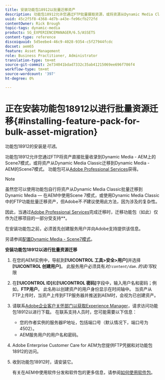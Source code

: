 ```yaml
---
title: 安装功能包18912以批量迁移资产
description: 功能包18912允许您通过FTP批量摄取资源，或将资源从Dynamic Media Classic迁移到AEM上的Dynamic Media。 此可选功能包可从Adobe支持获得。
uuid: 45c2f5f8-4368-4d7b-a43e-fe96cfb272fd
contentOwner: Rick Brough
topic-tags: dynamic-media
products: SG_EXPERIENCEMANAGER/6.5/ASSETS
content-type: reference
discoiquuid: 5d5eebe4-46c9-4028-9354-c5f27944fcdc
docset: aem65
feature: Asset Management
role: Business Practitioner, Administrator
translation-type: tm+mt
source-git-commit: 2e734041bdad7332c35ab41215069ee696f786f4
workflow-type: tm+mt
source-wordcount: '397'
ht-degree: 0%

---
```



# 正在安装功能包18912以进行批量资源迁移{#installing-feature-pack-for-bulk-asset-migration}

功能包18912的安装是&#x200B;*可选*。

功能包18912允许您通过FTP将资产直接批量收录到Dynamic Media - AEM上的Scene7模式，或将资产从Dynamic Media Classic迁移到Dynamic Media - AEM的Scene7模式。 功能包可从[Adobe Professional Services](https://www.adobe.com/experience-cloud/consulting-services.html)获得。

>[!NOTE]
>
>虽然您可以使用功能包自行将资产从Dynamic Media Classic批量迁移到Dynamic Media — 在AEM中使用Scene 7模式，或使用Dynamic Media Classic中的FTP功能批量迁移资产，但Adobe不&#x200B;*不*&#x200B;建议使用此方法，因为涉及的复杂性。
>
>因此，当通过[Adobe Professional Services](https://www.adobe.com/experience-cloud/consulting-services.html)完成迁移时，迁移功能包（如此）仅作为迁移项目的一部分受支持&#x200B;**。

在安装功能包之前，必须首先创建服务用户并向Adobe支持提供该信息。

另请参阅[配置Dynamic Media - Scene7模式](/help/assets/config-dms7.md)。

**安装功能包18912以进行批量资源迁移**

1. 在您的AEM实例中，导航到&#x200B;**[!UICONTROL 工具>安全>用户]**&#x200B;并选择&#x200B;**[!UICONTROL 创建用户]**。 此服务用户必须具有&#x200B;*对`/content/dam.`的读/写*&#x200B;权限
1. 在&#x200B;**[!UICONTROL ID]**&#x200B;和&#x200B;**[!UICONTROL 密码]**&#x200B;字段中，输入用户名和密码；例如，**FTP用户**。 此名称以创建资产的用户身份显示在时间轴中。 当资产从FTP上传时，当资产上传到FTP服务器并推送到AEM时，会视为已创建资产。
1. 请联系[Adobe企业客户关怀部门以获取Experience Manager](https://experienceleague.adobe.com/?support-solution=General#support)，请求访问功能包18912以进行下载。 在联系支持人员时，您可能需要以下信息：

   * 您的作者实例的服务器IP地址，包括端口号（默认情况下，端口号为4502）。
   * AEM服务用户的用户名和密码。

1. Adobe Enterprise Customer Care for AEM为您提供FTP凭据和对功能包18912的访问。
1. 收到功能包18912时，请安装它。

   有关在AEM中使用软件分发和软件包的更多信息，请参阅[如何使用软件包](/help/sites-administering/package-manager.md)。
